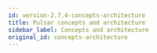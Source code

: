 ```yaml
---
id: version-2.7.4-concepts-architecture
title: Pulsar concepts and architecture
sidebar_label: Concepts and architecture
original_id: concepts-architecture
---
```











